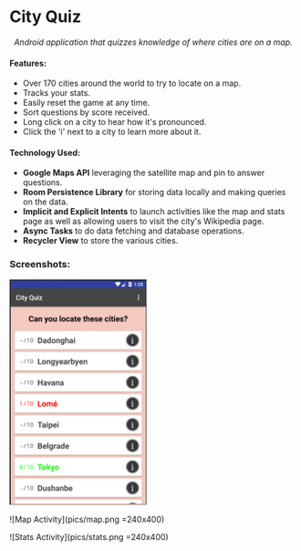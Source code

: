 # City Quiz

<i><center>
Android application that quizzes knowledge of where cities are on a map.
</center></i>

#### Features:
- Over 170 cities around the world to try to locate on a map.
- Tracks your stats.
- Easily reset the game at any time.
- Sort questions by score received.
- Long click on a city to hear how it's pronounced.
- Click the 'i' next to a city to learn more about it.

#### Technology Used:
- **Google Maps API** leveraging the satellite map and pin to answer questions.
- **Room Persistence Library** for storing data locally and making queries on the data.
- **Implicit and Explicit Intents** to launch activities like the map and stats page as well as allowing users to visit the city's Wikipedia page.
- **Async Tasks** to do data fetching and database operations.
- **Recycler View** to store the various cities.

### Screenshots:

<img src="pics/main.png" alt="Main Activity" width="240"/>

![Map Activity](pics/map.png =240x400)

![Stats Activity](pics/stats.png =240x400)
